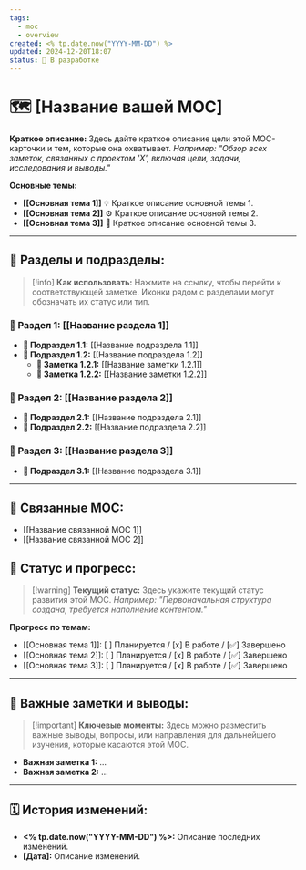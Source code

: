 ```yaml
---
tags:
  - moc
  - overview
created: <% tp.date.now("YYYY-MM-DD") %>
updated: 2024-12-20T18:07
status: 🚧 В разработке
---
```


# 🗺️ **[Название вашей MOC]**

**Краткое описание:**  Здесь дайте краткое описание цели этой MOC-карточки и тем, которые она охватывает. _Например: "Обзор всех заметок, связанных с проектом 'X', включая цели, задачи, исследования и выводы."_

**Основные темы:**

- **[[Основная тема 1]]** 💡  Краткое описание основной темы 1.
- **[[Основная тема 2]]** ⚙️  Краткое описание основной темы 2.
- **[[Основная тема 3]]**  🎯  Краткое описание основной темы 3.

---

## 📂 **Разделы и подразделы:**

> [!info] **Как использовать:**  Нажмите на ссылку, чтобы перейти к соответствующей заметке. Иконки рядом с разделами могут обозначать их статус или тип.

### 🌳 Раздел 1: [[Название раздела 1]]

- **📄 Подраздел 1.1:** [[Название подраздела 1.1]]
- **📄 Подраздел 1.2:** [[Название подраздела 1.2]]
    - **📝 Заметка 1.2.1:** [[Название заметки 1.2.1]]
    - **📝 Заметка 1.2.2:** [[Название заметки 1.2.2]]

### 🌳 Раздел 2: [[Название раздела 2]]

- **📄 Подраздел 2.1:** [[Название подраздела 2.1]]
- **📄 Подраздел 2.2:** [[Название подраздела 2.2]]

### 🌳 Раздел 3: [[Название раздела 3]]

- **📄 Подраздел 3.1:** [[Название подраздела 3.1]]

---

## 🔗 **Связанные MOC:**

- [[Название связанной MOC 1]]
- [[Название связанной MOC 2]]

## 🚦 **Статус и прогресс:**

> [!warning] **Текущий статус:**  Здесь укажите текущий статус развития этой MOC. _Например: "Первоначальная структура создана, требуется наполнение контентом."_

**Прогресс по темам:**

- [[Основная тема 1]]:  [ ] Планируется / [x] В работе / [✅] Завершено
- [[Основная тема 2]]:  [ ] Планируется / [x] В работе / [✅] Завершено
- [[Основная тема 3]]:  [ ] Планируется / [x] В работе / [✅] Завершено

---

## 📌 **Важные заметки и выводы:**

> [!important] **Ключевые моменты:** Здесь можно разместить важные выводы, вопросы, или направления для дальнейшего изучения, которые касаются этой MOC.

- **Важная заметка 1:** ...
- **Важная заметка 2:** ...

---

## 🗓️ **История изменений:**

- **<% tp.date.now("YYYY-MM-DD") %>:**  Описание последних изменений.
- **[Дата]:**  Описание изменений.